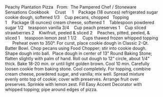Peachy Plantation Pizza
 
From:  The Pampered Chef / Stoneware Sensations Cookbook
 
 
Crust    
1    Package (18 ounces) refrigerated sugar cookie dough, softened
1/3    Cup pecans, chopped
 
Topping    
1    Package (8 ounces) cream cheese, softened
1    Tablespoon powdered sugar
1/2    teaspoon vanilla
3/4    Cup peach preserves
1    Cup sliced strawberries
2    Kiwifruit, peeled & sliced
2    Peaches, pitted, peeled, & sliced
1    teaspoon lemon zest
1 1/2     Cups thawed frozen whipped topping
 
 
 
Preheat oven to 350°. For curst, place cookie dough in Classic 2-Qt. Batter Bowl. Chop pecans using Food Chopper; stir into cookie dough. Shape dough into ball.  Place dough in center of 13” Round Baking Stone; flatten slightly with palm of hand. Roll out dough to 12” circle, about 1/4” thick. Bake 18-20 min. or until light golden brown. Cool 10 min. Carefully loosen cookie from baking stone. Cool completely. For topping, combine cream cheese, powdered sugar, and vanilla; mix well. Spread mixture evenly onto top of cookie; cover with preserves. Arrange fruit over preserves. Sprinkle with lemon zest. Fill Easy Accent Decorator with whipped topping; pipe around edges
of pizza.
 
